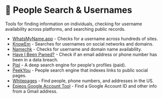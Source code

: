 # 👤 People Search & Usernames

Tools for finding information on individuals, checking for username availability across platforms, and searching public records.

* [WhatsMyName.app](https://whatsmyname.app/) - Checks for a username across hundreds of sites.
* [KnowEm](https://knowem.com/) - Searches for usernames on social networks and domains.
* [Namechk](https://namechk.com/) - Checks for username and domain name availability.
* [Have I Been Pwned?](https://haveibeenpwned.com/) - Check if an email address or phone number has been in a data breach.
* [Pipl](https://pipl.com/) - A deep search engine for people's profiles (paid).
* [PeekYou](https://www.peekyou.com/) - People search engine that indexes links to public social pages.
* [Whitepages](https://www.whitepages.com/) - Find people, phone numbers, and addresses in the US.
* [Epieos Google Account Tool](https://tools.epieos.com/google-account.php) - Find a Google Account ID and other info from a Gmail address.